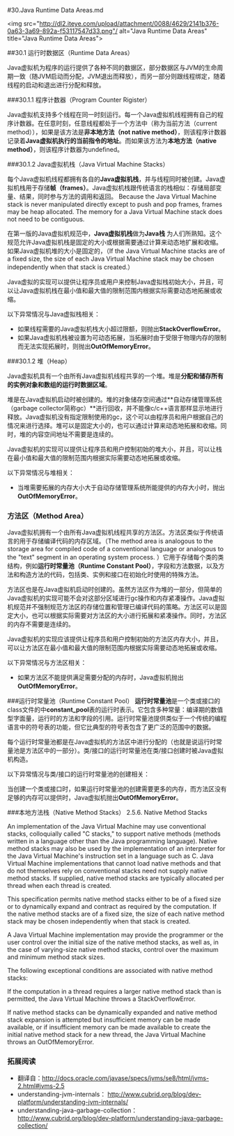 #30.Java Runtime Data Areas.md

<img src="http://dl2.iteye.com/upload/attachment/0088/4629/2141b376-0a63-3a69-892a-f53117547d33.png"/ alt="Java Runtime Data Areas" title="Java Runtime Data Areas">

##30.1 运行时数据区（Runtime Data Areas）

Java虚拟机为程序的运行提供了各种不同的数据区，部分数据区与JVM的生命周期一致（随JVM启动而分配，JVM退出而释放），而另一部分则跟线程绑定，随着线程的启动和退出进行分配和释放。

###30.1.1 程序计数器（Program Counter Rigister）

Java虚拟机支持多个线程在同一时刻运行。每一个Java虚拟机线程拥有自己的程序计数器。在任意时刻，任意线程都处于一个方法中（称为当前方法（current method）），如果是该方法是**非本地方法（not native method）**，则该程序计数器记录着**Java虚拟机执行的当前指令的地址**。而如果该方法为**本地方法（native method）**，则该程序计数器为undefined。

###30.1.2 Java虚拟机栈（Java Virtual Machine Stacks）

每个Java虚拟机线程都拥有各自的**Java虚拟机栈**，并与线程同时被创建。Java虚拟机栈用于存储**帧（frames）**。Java虚拟机栈跟传统语言的栈相似：存储局部变量、结果，同时参与方法的调用和返回。
Because the Java Virtual Machine stack is never manipulated directly except to push and pop frames, frames may be heap allocated. The memory for a Java Virtual Machine stack does not need to be contiguous.

在第一版的Java虚拟机规范中，**Java虚拟机栈**做为**Java栈** 为人们所熟知。这个规范允许Java虚拟机栈是固定的大小或根据需要通过计算来动态地扩展和收缩。如果Java虚拟机堆的大小是固定的，（If the Java Virtual Machine stacks are of a fixed size, the size of each Java Virtual Machine stack may be chosen independently when that stack is created.）

Java虚拟的实现可以提供让程序员或用户来控制Java虚拟栈初始大小，并且，可以让Java虚拟机栈在最小值和最大值的限制范围内根据实际需要动态地拓展或收缩。

以下异常情况与Java虚拟栈相关：
* 如果线程需要的Java虚拟机栈大小超过限额，则抛出**StackOverflowError**。
* 如果Java虚拟机栈被设置为可动态拓展，当拓展时由于受限于物理内存的限制而无法实现拓展时，则抛出**OutOfMemoryError**。

###30.1.2 堆（Heap）

Java虚拟机具有一个由所有Java虚拟机线程共享的一个堆。堆是**分配和储存所有的实例对象和数组的运行时数据区域**。

堆是在Java虚拟机启动时被创建的。堆的对象储存空间通过**自动存储管理系统（garbage collector简称gc）**进行回收，并不能像c/c++语言那样显示地进行释放。Java虚拟机没有指定限制使用的gc，这个可以由程序员和用户根据自己的情况来进行选择。堆可以是固定大小的，也可以通过计算来动态地拓展和收缩。同时，堆的内容空间地址不需要是连续的。 

Java虚拟机的实现可以提供让程序员和用户控制初始的堆大小，并且，可以让栈在最小值和最大值的限制范围内根据实际需要动态地拓展或收缩。

以下异常情况与堆相关：

* 当堆需要拓展的内存大小大于自动存储管理系统所能提供的内存大小时，抛出**OutOfMemoryError**。

### 方法区（Method Area）

Java虚拟机拥有一个由所有Java虚拟机线程共享的方法区。方法区类似于传统语言的用于存储编译代码的内存区域。（The method area is analogous to the storage area for compiled code of a conventional language or analogous to the "text" segment in an operating system process. ）它用于存储每个类的类结构，例如**运行时常量池（Runtime Constant Pool）**，字段和方法数据，以及方法和构造方法的代码，包括类、实例和接口在初始化时使用的特殊方法。

方法区也是在Java虚拟机启动时创建的。虽然方法区作为堆的一部分，但简单的Java虚拟机的实现可能不会对这部分区域进行gc操作和内存紧凑操作。Java虚拟机规范并不强制规范方法区的存储位置和管理已编译代码的策略。方法区可以是固定大小，也可以根据实际需要对方法区的大小进行拓展和紧凑操作。同时，方法区的内存不需要是连续的。

Java虚拟机的实现应该提供让程序员和用户控制初始的方法区内存大小，并且，可以让方法区在最小值和最大值的限制范围内根据实际需要动态地拓展或收缩。

以下异常情况与方法区相关：
* 如果方法区不能提供满足需要分配的内存时，Java虚拟机抛出**OutOfMemoryError**。

###运行时常量池（Runtime Constant Pool）
**运行时常量池**是一个类或接口的class文件的中**constant_pool**表的运行时表示。它包含多种常量：编译期的数值型字面量，运行时的方法和字段的引用。运行时常量池提供类似于一个传统的编程语言中的符号表的功能，但它比典型的符号表包含了更广泛的范围中的数据。 

每个运行时常量池都是在Java虚拟机的方法区中进行分配的（也就是说运行时常量池是方法区中的一部分）。类/接口的运行时常量池在类/接口创建时被Java虚拟机构造。

以下异常情况与类/接口的运行时常量池的创建相关：

当创建一个类或接口时，如果运行时常量池的创建需要更多的内存，而方法区没有足够的内存可以提供时，Java虚拟机抛出**OutOfMemoryError**。

###本地方法栈（Native Method Stacks）
2.5.6. Native Method Stacks

An implementation of the Java Virtual Machine may use conventional stacks, colloquially called "C stacks," to support native methods (methods written in a language other than the Java programming language). Native method stacks may also be used by the implementation of an interpreter for the Java Virtual Machine's instruction set in a language such as C. Java Virtual Machine implementations that cannot load native methods and that do not themselves rely on conventional stacks need not supply native method stacks. If supplied, native method stacks are typically allocated per thread when each thread is created.

This specification permits native method stacks either to be of a fixed size or to dynamically expand and contract as required by the computation. If the native method stacks are of a fixed size, the size of each native method stack may be chosen independently when that stack is created.

A Java Virtual Machine implementation may provide the programmer or the user control over the initial size of the native method stacks, as well as, in the case of varying-size native method stacks, control over the maximum and minimum method stack sizes.

The following exceptional conditions are associated with native method stacks:

If the computation in a thread requires a larger native method stack than is permitted, the Java Virtual Machine throws a StackOverflowError.

If native method stacks can be dynamically expanded and native method stack expansion is attempted but insufficient memory can be made available, or if insufficient memory can be made available to create the initial native method stack for a new thread, the Java Virtual Machine throws an OutOfMemoryError.

### 拓展阅读

* 翻译自：http://docs.oracle.com/javase/specs/jvms/se8/html/jvms-2.html#jvms-2.5
* understanding-jvm-internals： http://www.cubrid.org/blog/dev-platform/understanding-jvm-internals/
* understanding-java-garbage-collection： http://www.cubrid.org/blog/dev-platform/understanding-java-garbage-collection/